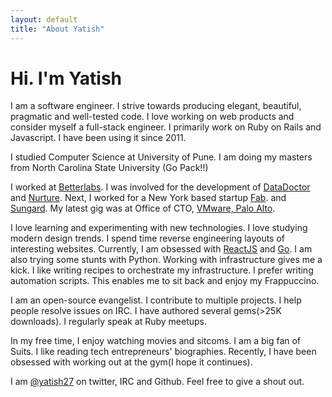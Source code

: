 ```yaml
---
layout: default
title: "About Yatish"
---
```


# Hi. I'm Yatish

I am a software engineer. I strive towards producing elegant, beautiful, pragmatic and well-tested code.
I love working on web products and consider myself a full-stack engineer. 
I primarily work on Ruby on Rails and Javascript. I have been using it since 2011. 

I studied Computer Science at University of Pune. I am doing my masters from North Carolina State University (Go Pack!!)

I worked at [Betterlabs](http://www.betterlabs.net/). I was involved for the development of
[DataDoctor](http://datadoctorit.com/) and [Nurture](http://www.nurturehq.com/). 
Next, I worked for a New York based startup [Fab](fab.com). 
and [Sungard](http://www.sungardas.com/Pages/default.aspx).
My latest gig was at Office of CTO, [VMware, Palo Alto](http://www.vmware.com/).

I love learning and experimenting with new technologies. I love studying modern design trends.
I spend time reverse engineering layouts of interesting websites.
Currently, I am obsessed with [ReactJS](http://facebook.github.io/react/) and [Go](https://golang.org/). 
I am also trying some stunts with Python.
Working with infrastructure gives me a kick. I like writing recipes to orchestrate my infrastructure.
I prefer writing automation scripts. This enables me to sit back and enjoy my Frappuccino.

I am an open-source evangelist. I contribute to multiple projects. I help people resolve issues on IRC.
I have authored several gems(>25K downloads). I regularly speak at Ruby meetups.

In my free time, I enjoy watching movies and sitcoms. I am a big fan of Suits.
I like reading tech entrepreneurs' biographies. Recently, I have been obsessed with working out at the gym(I hope it continues).

I am [@yatish27](https://twitter.com/yatish27) on twitter, IRC and Github. Feel free to give a shout out. 


